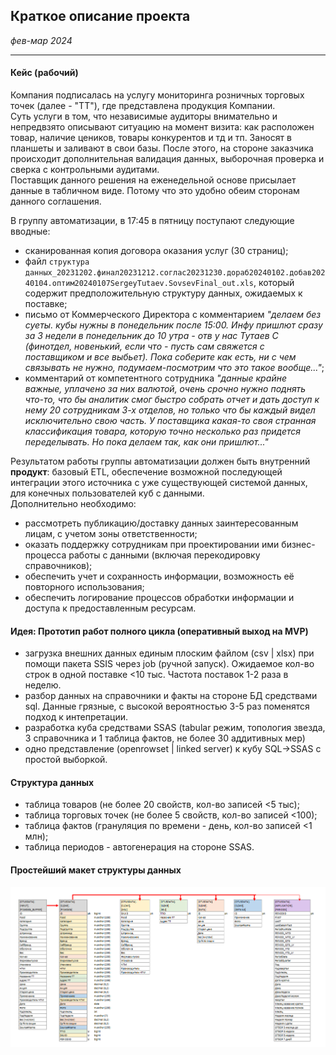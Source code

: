 ## Краткое описание проекта
*фев-мар 2024*

<hr>

#### Кейс (рабочий)
Компания подписалась на услугу мониторинга розничных торговых точек (далее - "ТТ"), где представлена продукция Компании.
<br>Суть услуги в том, что независимые аудиторы внимательно и непредвзято описывают ситуацию на момент визита: как расположен товар, наличие цеников, товары конкурентов и тд и тп. Заносят в планшеты и заливают в свои базы. После этого, на стороне заказчика происходит дополнительная валидация данных, выборочная проверка и сверка с контрольными аудитами.
<br>Поставщик данного решения на еженедельной основе присылает данные в табличном виде. Потому что это удобно обеим сторонам данного соглашения.

В группу автоматизации, в 17:45 в пятницу поступают следующие вводные:
- сканированная копия договора оказания услуг (30 страниц);
- файл ```структура данных_20231202.финал20231212.соглас20231230.дораб20240102.добав20240104.оптим20240107SergeyTutaev.SovsevFinal_out.xls```, который содержит предположительную структуру данных, ожидаемых к поставке;
- письмо от Коммерческого Директора с комментарием *"делаем без суеты. кубы нужны в понедельник после 15:00. Инфу пришлют сразу за 3 недели в понедельник до 10 утра - отв у нас Тутаев С (финотдел, новенький, если что - пусть сам свяжется с поставщиком и все выбьет). Пока соберите как есть, ни с чем связывать не нужно, подумаем-посмотрим что это такое вообще..."*;
- комментарий от компетентного сотрудника *"данные крайне важные, уплачено за них валютой, очень срочно нужно поднять что-то, что бы аналитик смог быстро собрать отчет и дать доступ к нему 20 сотрудникам 3-х отделов, но только что бы каждый видел исключительно свою часть. У поставщика какая-то своя странная классификация товара, которую точно несколько раз придется переделывать. Но пока делаем так, как они пришлют..."*

Результатом работы группы автоматизации должен быть внутренний **продукт**: базовый ETL, обеспечение возможной последующей интеграции этого источника с уже существующей системой данных, для конечных пользователей куб с данными.
<br>Дополнительно необходимо:
- рассмотреть публикацию/доставку данных заинтересованным лицам, с учетом зоны ответственности;
- оказать поддержку сотрудникам при проектировании ими бизнес-процесса работы с данными (включая перекодировку справочников);
- обеспечить учет и сохранность информации, возможность её повторного использования;
- обеспечить логирование процессов обработки информации и доступа к предоставленным ресурсам.

#### <span style="color🍅">Идея:</span> Прототип работ полного цикла (оперативный выход на MVP)
- загрузка внешних данных единым плоским файлом (csv | xlsx) при помощи пакета SSIS через job (ручной запуск). Ожидаемое кол-во строк в одной поставке <10 тыс. Частота поставок 1-2 раза в неделю.
- разбор данных на справочники и факты на стороне БД средствами sql. Данные грязные, с высокой вероятностью 3-5 раз поменятся подход к интепретации.
- разработка куба средствами SSAS (tabular режим, топология звезда, 3 справочника и 1 таблица фактов, не более 30 аддитивных мер)
- одно представление (openrowset | linked server) к кубу SQL->SSAS с простой выборкой. 

#### Структура данных
- таблица товаров (не более 20 свойств, кол-во записей <5 тыс);
- таблица торговых точек (не более 5 свойств, кол-во записей <100);
- таблица фактов (грануляция по времени - день, кол-во записей <1 млн);
- таблица периодов - автогенерация на стороне SSAS.

#### Простейший макет структуры данных
![schema.png](src%2Fschema.png)

